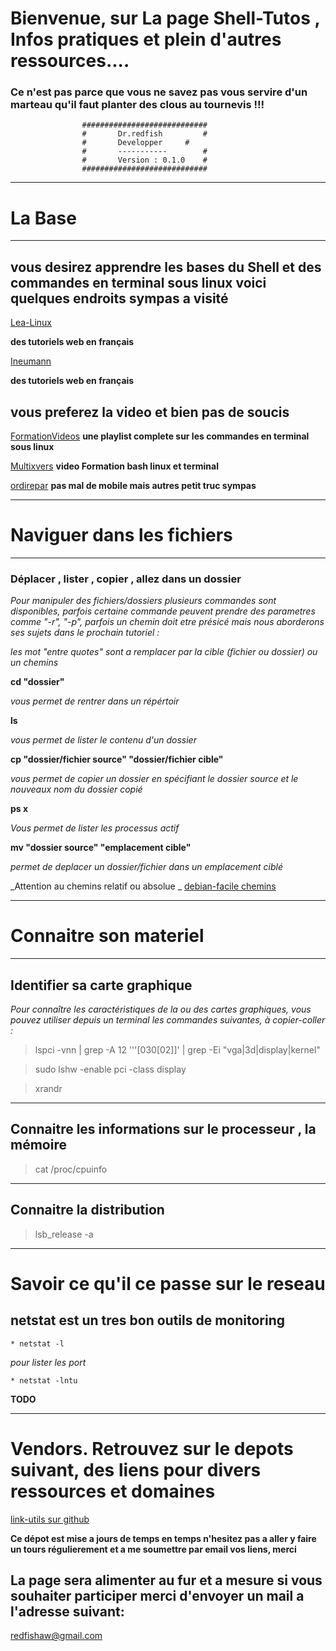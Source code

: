 # Bienvenue, sur La page Shell-Tutos , Infos pratiques et plein d'autres ressources.... 

### Ce n'est pas parce que vous ne savez pas vous servire d'un marteau qu'il faut planter des clous au tournevis !!!

					############################
					#       Dr.redfish         #
					#       Developper	   #
					#       -----------        #
					#       Version : 0.1.0    #
					############################

----

# La Base

----

## vous desirez apprendre les bases du Shell et des commandes en terminal sous linux voici quelques endroits sympas a visité

[Lea-Linux](https://lea-linux.org/documentations/Shell)

**des tutoriels web en français**

[Ineumann](https://ineumann.developpez.com/tutoriels/linux/exercices-shell/)

**des tutoriels web en français**

## vous preferez la video et bien pas de soucis 

[FormationVideos](https://www.youtube.com/watch?v=py1E14pXfAM&list=PLrSOXFDHBtfHKxuz6NySItyf4iSEcTw97)
**une playlist complete sur les commandes en terminal sous linux**

[Multixvers](https://www.youtube.com/watch?v=U-KmLopaOiw)
**video Formation bash linux et terminal**

[ordirepar](https://www.youtube.com/channel/UCIHVyohXw6j2T-83-uLngEg)
**pas mal de mobile mais autres petit truc sympas**



----

# Naviguer dans les fichiers
----
### Déplacer , lister , copier , allez dans un dossier

*Pour manipuler des fichiers/dossiers plusieurs commandes sont disponibles, parfois certaine commande peuvent prendre des parametres comme "-r", "-p", parfois un chemin doit etre présicé mais nous aborderons ses sujets dans le prochain tutoriel :*

_les mot "entre quotes" sont a remplacer par la cible (fichier ou dossier) ou un chemins_

**cd "dossier"**

_vous permet de rentrer dans un répértoir_

**ls**

_vous permet de lister le contenu d'un dossier_

**cp "dossier/fichier source" "dossier/fichier cible"**

_vous permet de copier un dossier en spécifiant le dossier source et le nouveaux nom du dossier copié_

**ps x**

_Vous permet de lister les processus actif_

**mv "dossier source" "emplacement cible"**

_permet de deplacer un dossier/fichier dans un emplacement ciblé_

_Attention au chemins relatif ou absolue _
[debian-facile chemins](https://docs.python.org/fr/3.5/tutorial/appetite.html)




----

# Connaitre son materiel 

----
## Identifier sa carte graphique
*Pour connaître les caractéristiques de la ou des cartes graphiques, vous pouvez utiliser depuis un terminal les commandes suivantes, à copier-coller :*

>	lspci -vnn | grep -A 12 '\''[030[02]\]' | grep -Ei "vga|3d|display|kernel"

>	sudo lshw -enable pci -class display

>	xrandr 

----

## Connaitre les informations sur le processeur , la mémoire

>	cat /proc/cpuinfo

----

## Connaitre la distribution   

>	lsb_release  -a

----

# Savoir ce qu'il ce passe sur le reseau
>
## netstat est un tres bon outils de monitoring

	* netstat -l

*pour lister les port*
	
	* netstat -lntu

**TODO**		 


----




# Vendors. Retrouvez sur le depots suivant, des liens pour divers ressources et domaines
>	
[link-utils sur github](https://github.com/JeanSairien/link-utils)
	
**Ce dépot est mise a jours de temps en temps n'hesitez pas a aller y faire un tours régulierement et a me soumettre par email vos liens, merci**


## La page sera alimenter au fur et a mesure si vous souhaiter participer merci d'envoyer un mail a l'adresse suivant:
[redfishaw@gmail.com](redfishaw@gmail.com)

